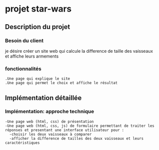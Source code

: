 # projet star-wars
## Description du projet
### Besoin du client
je désire créer un site web qui calcule la difference de taille des vaisseaux et affiche leurs armements
### fonctionnalités 
``` 
.Une page qui explique le site
.Une page qui permet le choix et affiche le résultat
```
## Implémentation détaillée
### Implémentation: approche technique 
```
-Une page web (html, css) de présentation
-Une page web (html, css, js) de formulaire permettant de traiter les réponses et presentant une interface utilisateur pour :
  -choisir les deux vaisseaux à comparer
  -afficher la difference de tailles des deux vaisseaux et leurs caractéristiques
```
